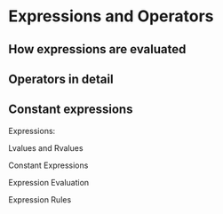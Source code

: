 # Expressions and Operators #
## How expressions are evaluated ##
## Operators in detail ##
## Constant expressions ##

Expressions:

Lvalues and Rvalues

Constant Expressions

Expression Evaluation

Expression Rules